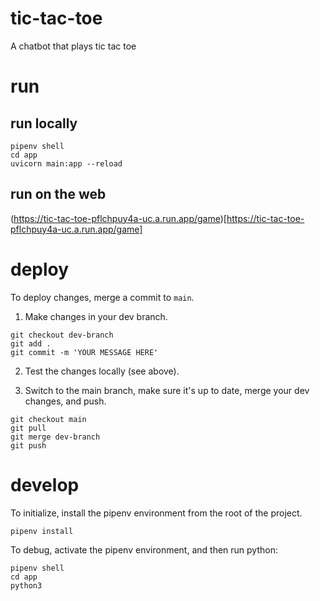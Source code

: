 # tic-tac-toe

A chatbot that plays tic tac toe

# run

## run locally

```
pipenv shell
cd app
uvicorn main:app --reload
```

## run on the web

(https://tic-tac-toe-pflchpuy4a-uc.a.run.app/game)[https://tic-tac-toe-pflchpuy4a-uc.a.run.app/game]

# deploy

To deploy changes, merge a commit to `main`.

1. Make changes in your dev branch.
```
git checkout dev-branch
git add .
git commit -m 'YOUR MESSAGE HERE'
```

2. Test the changes locally (see above).

3. Switch to the main branch, make sure it's up to date, merge your dev changes,
and push. 

```
git checkout main
git pull
git merge dev-branch
git push
```

# develop

To initialize, install the pipenv environment from the root of the project.

```
pipenv install
```

To debug, activate the pipenv environment, and then run python:

```
pipenv shell
cd app
python3
```
